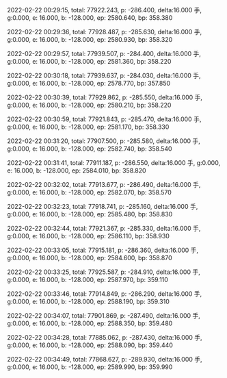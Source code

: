 2022-02-22 00:29:15, total: 77922.243, p: -286.400, delta:16.000 手, g:0.000, e: 16.000, b: -128.000, ep: 2580.640, bp: 358.380

2022-02-22 00:29:36, total: 77928.487, p: -285.630, delta:16.000 手, g:0.000, e: 16.000, b: -128.000, ep: 2580.930, bp: 358.320

2022-02-22 00:29:57, total: 77939.507, p: -284.400, delta:16.000 手, g:0.000, e: 16.000, b: -128.000, ep: 2581.360, bp: 358.220

2022-02-22 00:30:18, total: 77939.637, p: -284.030, delta:16.000 手, g:0.000, e: 16.000, b: -128.000, ep: 2578.770, bp: 357.850

2022-02-22 00:30:39, total: 77929.862, p: -285.550, delta:16.000 手, g:0.000, e: 16.000, b: -128.000, ep: 2580.210, bp: 358.220

2022-02-22 00:30:59, total: 77921.843, p: -285.470, delta:16.000 手, g:0.000, e: 16.000, b: -128.000, ep: 2581.170, bp: 358.330

2022-02-22 00:31:20, total: 77907.500, p: -285.580, delta:16.000 手, g:0.000, e: 16.000, b: -128.000, ep: 2582.740, bp: 358.540

2022-02-22 00:31:41, total: 77911.187, p: -286.550, delta:16.000 手, g:0.000, e: 16.000, b: -128.000, ep: 2584.010, bp: 358.820

2022-02-22 00:32:02, total: 77913.677, p: -286.490, delta:16.000 手, g:0.000, e: 16.000, b: -128.000, ep: 2582.070, bp: 358.570

2022-02-22 00:32:23, total: 77918.741, p: -285.160, delta:16.000 手, g:0.000, e: 16.000, b: -128.000, ep: 2585.480, bp: 358.830

2022-02-22 00:32:44, total: 77921.367, p: -285.330, delta:16.000 手, g:0.000, e: 16.000, b: -128.000, ep: 2586.110, bp: 358.930

2022-02-22 00:33:05, total: 77915.181, p: -286.360, delta:16.000 手, g:0.000, e: 16.000, b: -128.000, ep: 2584.600, bp: 358.870

2022-02-22 00:33:25, total: 77925.587, p: -284.910, delta:16.000 手, g:0.000, e: 16.000, b: -128.000, ep: 2587.970, bp: 359.110

2022-02-22 00:33:46, total: 77914.849, p: -286.290, delta:16.000 手, g:0.000, e: 16.000, b: -128.000, ep: 2588.190, bp: 359.310

2022-02-22 00:34:07, total: 77901.869, p: -287.490, delta:16.000 手, g:0.000, e: 16.000, b: -128.000, ep: 2588.350, bp: 359.480

2022-02-22 00:34:28, total: 77885.062, p: -287.430, delta:16.000 手, g:0.000, e: 16.000, b: -128.000, ep: 2588.090, bp: 359.440

2022-02-22 00:34:49, total: 77868.627, p: -289.930, delta:16.000 手, g:0.000, e: 16.000, b: -128.000, ep: 2589.990, bp: 359.990